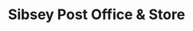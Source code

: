---
title: "Sibsey Post Office & Store"
url: /boston/sibsey-post-office-und-store/
shop: Lebensmittel
---